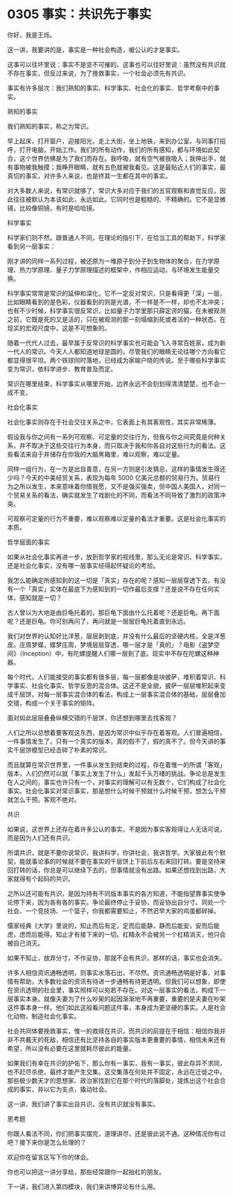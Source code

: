 # 0305 事实：共识先于事实

你好，我是王烁。

这一讲，我要讲的是，事实是一种社会构造，被公认的才是事实。

这事可以往坏里说：事实不是坚不可摧的。这事也可以往好里说：虽然没有共识就不存在事实，但反过来说，为了挽救事实，一个社会必须先有共识。

事实有许多层次：我们熟知的事实、科学事实、社会化的事实、哲学考察中的事实。

熟知的事实

我们熟知的事实，称之为常识。

早上起床，打开窗户，迎接阳光，走上大街，坐上地铁，来到办公室，与同事打招呼，打开电脑，开始工作。我们的所有动作，我们的所有感知，都与环境如此契合，这个世界仿佛是为了我们而存在。我呼吸，就有空气被我吸入；我伸出手，就有事物被我触摸；我睁开眼睛，就有五色就被我看见。这是最贴近人们的事实，最真切的事实，对许多人来说，也是终其一生都在其中的事实。

对大多数人来说，有常识就够了，常识大多对应于我们的五官观察和直觉反应，因此往往被默认为本该如此，永远如此。它同时也是粗糙的、不精确的。它不是显微镜，比较像铜镜，有时是哈哈镜。

科学事实

科学家们则不然。跟普通人不同，在理论的指引下，在恰当工具的帮助下，科学家看到另一层事实：

刚才讲的同样一系列过程，被还原为一堆原子到分子到生物体的聚合，在力学原理、热力学原理、量子力学原理描述的框架中，作相应运动，与环境发生能量交换。

科学事实常常是常识的延伸和深化，它不一定反对常识，只是看得更「深」一层，比如眼睛看到的是色彩，仪器看到的则是光谱，不一样是不一样，却也不太冲突；也有不少时候，科学事实很反常识，比如量子力学里那只薛定谔的猫，在未被观测之前，它既是死的又是活的，只在被观测的那一刻塌缩到死或者活的一种状态。在现实的宏观尺度中，这是不可想象的。

随着一代代人过去，最早属于反常识的科学事实也可能会飞入寻常百姓家，成为新一代人的常识。今天人人都知道地球是圆的，尽管我们的眼睛无论往哪个方向看它都显得很平坦。两个铁球同时落地，已经成为家喻户晓的传说。至于哪些科学事实变为常识，依科学进步、教育普及而定。

常识在哪里结束，科学事实从哪里开始，边界永远不会刻划得清清楚楚，也不会一成不变。

社会化事实

社会化事实则存在于社会交往关系之中，它表面上有其客观性，其实非常稀薄。

假设我与你之间有一系列可观察、可定量的交往行为，但我与你之间究竟是何种关系，并不取决于这些交往行为本身，而只取决于我和你各自对这些行为的看法。这些看法来自于并储存在你我的大脑黑箱里，难以观察，难以定量。

同样一组行为，在一方是出自善意，在另一方则是引发猜忌，这样的事情发生得还少吗？今天的中美经贸关系，表现为每年 5000 亿美元总额的贸易行为。贸易行为之所以发生，本来意味着你情我愿，又不是强买强卖，但中国人美国人，对同一个贸易关系的看法，确实就发生了戏剧化的不同，而看法不同导致了激烈的政策冲突。

可观察可定量的行为不重要，难以观察难以定量的看法才重要。这是社会化事实的本质。

哲学层面的事实

如果从社会化事实再进一步，放到哲学家的视线里，那么无论是常识、科学事实，还是社会化事实，没有哪一层事实经得起怀疑论的考验。

我怎么能确定所感知到的这一切是「真实」存在的呢？感知一层层穿透下去，有没有一个「真实」实体在最底下为感知到的一切作最后支撑？还是说不存在任何实体，感知就是一切？

古人曾以为大地是由巨龟托着的，那巨龟下面由什么托着呢？还是巨龟。再下面呢？还是巨龟。你可别再问了，再问就是一层层巨龟托着直到永远。

我们对世界的认知好比洋葱，层层剥到底，并没有什么最后的坚硬内核，全是洋葱皮。庄周梦蝶，蝶梦庄周，梦境层层穿透，哪一层才是「真的」？电影《盗梦空间》（Inception）中，有陀螺提醒人们哪一层到了底。现实中不存在陀螺这种神器。

每个时代，人们能接受的事实都有很多层，每一层都像是块披萨，堆积着常识、科学事实、社会化事实、哲学反思的混合体。这还不是全貌，披萨一层层堆积起来变成千层饼，对每一层事实混合体的看法，构成上一层事实混合体的基础，层层叠加交错，构成一个关于事实的矩阵。

面对如此层层叠叠纵横交错的千层饼，你还想到哪里去找客观？

人们之所以总想着要客观这东西，是因为常识中似乎存在着客观。人们普遍相信，一件事情发生了，只有一个真实的版本，真的假不了，假的真不了。但今天讲的事实千层饼模型已经击碎了朴素的常识。

而且就算在常识世界里，一件事从发生到结束的过程，存在着惟一的所谓「客观」版本，人们仍然可以就「事实上发生了什么」发起千头万绪的挑战。争论总是发生在人之间的，事实也许只有一个，对事实的理解可以有无数个，它们构成了社会化事实。社会化事实对常识事实，那是想什么时候干预就什么时候干预，想怎么干预就怎么干预。客观不绝对。

共识

如果说，这世界上还存在着许多公认的事实，不是因为事实客观得让人无话可说，而是因为人们还有共识。

所谓共识，就是不要你说常识，我讲科学，你讲社会，我讲哲学。大家彼此有个默契，能就事论事的时候就不要在事实的千层饼上下前后左右来回打转。要是坚持来回打转的话，你总是可以继续下去的，但事情就没有出路。如果还想找到出路，大家就得有个起码的共识。

之所以还可能有共识，是因为持有不同版本事实的各方知道，不能指望靠事实使争论停下来，因为各有各的事实。争论最终停止于妥协，而妥协出自分寸。同处一个社会、一个竞技场、一个篮子，你我都需要知止，不然迟早大家的鸡蛋都碎掉。

儒家经典《大学》里说的，知止而后有定，定而后能静，静而后能安，安而后能虑，虑而后能得。知止才有接下来的一切。杠精永不会被另一个杠精消灭，他只会被自己消灭。

如果不知止，放弃分寸，不作妥协，那就不会有共识，那样的话，事实也会消失。

许多人相信资讯通畅透明，则事实水落石出，不尽然。资讯通畅透明是好事，对事情有帮助，大多数社会的资讯有待进一步通畅有待更透明。但我们可以想象，即使在资讯透明的社会里，事实照样可以宛若不存在。对这一层事实的看法，构成下一层事实本身。就像夫妻为了什么吵架的起因渐渐地不再重要，重要的是夫妻在吵架这件事本身一样。他们如此这般看问题这件事，本身成为更坚硬的事实。人是社会化动物，制造社会化事实。

社会共同体要挽救事实，惟一的救赎在共识，而共识的前提在于相信：相信你我并非不共戴天的死敌，相信还有比坚持各自的事实版本更重要的事情，相信未来还有希望，所以没有必要在这里就耗尽彼此的能量。

如果我们有幸在共识的护佑下，那么你有一事实，我有一事实，彼此存异不求同，也不赶尽杀绝，最终才能产生交集。这交集落在何处并不固定，永远在迁徙之中。那些极少数天才的思想家、政治家找到它在那个时代的落脚处，提炼出这个社会合成的事实，并以它为支点，撬动社会。

这一讲，我们讲了事实出自共识，没有共识就没有事实。

思考题

你跟人看法不同，你们把事实摆完，道理讲尽，还是彼此说不通。这种情况你有过吧？接下来你是怎么处理的？

欢迎你在留言区写下你的体会。

你也可以把这一讲分享给，那些经常跟你一起抬杠的朋友。

下一讲，我们进入第四模块，我们来讲博弈论有什么用。

